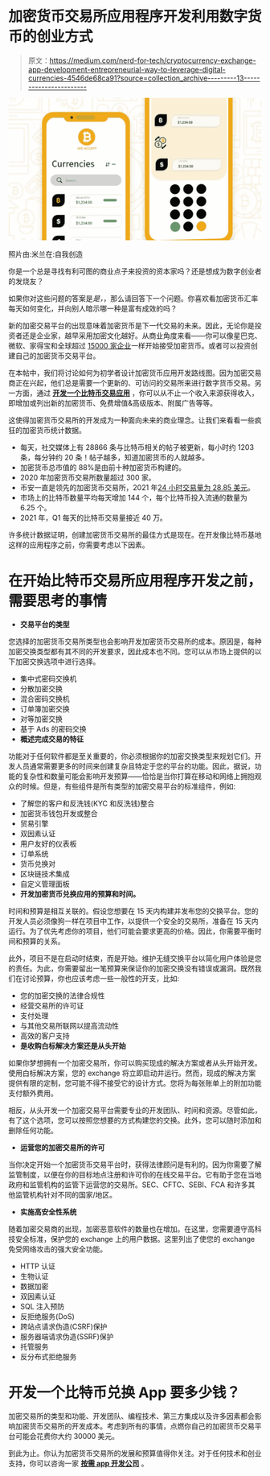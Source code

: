 # 加密货币交易所应用程序开发利用数字货币的创业方式

> 原文：<https://medium.com/nerd-for-tech/cryptocurrency-exchange-app-development-entrepreneurial-way-to-leverage-digital-currencies-4546de68ca91?source=collection_archive---------13----------------------->

![](img/a21bdeeeac38434b78ce0820a12c788b.png)

照片由:米兰在:自我创造

你是一个总是寻找有利可图的商业点子来投资的资本家吗？还是想成为数字创业者的发烧友？

如果你对这些问题的答案是*是，*，那么请回答下一个问题。你喜欢看加密货币汇率每天如何变化，并向别人暗示哪一种是富有成效的吗？

新的加密交易平台的出现意味着加密货币是下一代交易的未来。因此，无论你是投资者还是企业家，越早采用加密文化越好。从商业角度来看——你可以像星巴克、微软、家得宝和全球超过 [15000 家企业](https://www.ceifx.com/news/who-accepts-bitcoin-and-ether-cryptocurrencies)一样开始接受加密货币。或者可以投资创建自己的加密货币交易平台。

在本帖中，我们将讨论如何为初学者设计加密货币应用开发路线图。因为加密交易商正在兴起，他们总是需要一个更新的、可访问的交易所来进行数字货币交易。另一方面，通过 [**开发一个比特币交易应用**](https://kodytechnolab.com/blog/bitcoin-exchange-app-development/) ，你可以从不止一个收入来源获得收入，即增加或列出新的加密货币、免费增值&高级版本、附属广告等等。

这使得加密货币交易所的开发成为一种面向未来的商业理念。让我们来看看一些疯狂的加密货币统计数据。

*   每天，社交媒体上有 28866 条与比特币相关的帖子被更新，每小时约 1203 条，每分钟约 20 条！帖子越多，知道加密货币的人就越多。
*   加密货币总市值的 88%是由前十种加密货币构建的。
*   2020 年加密货币交易所数量超过 300 家。
*   币安一直是领先的加密货币交易所，2021 年[24 小时交易量为 28.85 美元](https://www.statista.com/statistics/864738/leading-cryptocurrency-exchanges-traders/)。
*   市场上的比特币数量平均每天增加 144 个，每个比特币投入流通的数量为 6.25 个。
*   2021 年，Q1 每天的比特币交易量接近 40 万。

许多统计数据证明，创建加密货币交易所的最佳方式是现在。在开发像比特币基地这样的应用程序之前，你需要考虑以下因素。

# 在开始比特币交易所应用程序开发之前，需要思考的事情

*   **交易平台的类型**

您选择的加密货币交易所类型也会影响开发加密货币交易所的成本。原因是，每种加密交换类型都有其不同的开发要求，因此成本也不同。您可以从市场上提供的以下加密交换选项中进行选择。

*   集中式密码交换机
*   分散加密交换
*   混合密码交换机
*   订单簿加密交换
*   对等加密交换
*   基于 Ads 的密码交换
*   **概述完成交易的特征**

功能对于任何软件都是至关重要的，你必须根据你的加密交换类型来规划它们。开发人员通常需要更多的时间来创建复杂且特定于您的平台的功能。因此，据说，功能的复杂性和数量可能会影响开发预算——恰恰是当你打算在移动和网络上拥抱观众的时候。但是，有些组件是所有类型的加密交易平台的标准组件，例如:

*   了解您的客户和反洗钱(KYC 和反洗钱)整合
*   加密货币钱包开发或整合
*   贸易引擎
*   双因素认证
*   用户友好的仪表板
*   订单系统
*   货币兑换对
*   区块链技术集成
*   自定义管理面板
*   **开发加密货币兑换应用的预算和时间。**

时间和预算是相互关联的。假设您想要在 15 天内构建并发布您的交换平台。您的开发人员必须像狗一样在项目中工作，以提供一个安全的交易所，准备在 15 天内运行。为了优先考虑你的项目，他们可能会要求更高的价格。因此，你需要平衡时间和预算的关系。

此外，项目不是在启动时结束，而是开始。维护无缝交换平台以简化用户体验是您的责任。为此，你需要留出一笔预算来保证你的加密交换没有错误或漏洞。既然我们在讨论预算，你也应该考虑一些一般性的开支，比如:

*   您的加密交换的法律合规性
*   经营交易所的许可证
*   支付处理
*   与其他交易所联网以提高流动性
*   高效的客户支持
*   **是收购白标解决方案还是从头开始**

如果你梦想拥有一个加密交易所，你可以购买现成的解决方案或者从头开始开发。使用白标解决方案，您的 exchange 将立即启动并运行。然而，现成的解决方案提供有限的定制，您可能不得不接受它的设计方式。您将为每张账单上的附加功能支付额外费用。

相反，从头开发一个加密交易平台需要专业的开发团队、时间和资源。尽管如此，有了这个选项，您可以按照您想要的方式构建您的交换。此外，您可以随时添加和删除任何功能。

*   **运营您的加密交易所的许可**

当你决定开始一个加密货币交易平台时，获得法律顾问是有利的。因为你需要了解监管制度，以便在你的目标地点注册和许可你的在线交易平台。它有助于您在当地政府和监管机构的监管下运营您的交易所。SEC、CFTC、SEBI、FCA 和许多其他监管机构针对不同的国家/地区。

*   **实施高安全性系统**

随着加密交易商的出现，加密恶意软件的数量也在增加。在这里，您需要遵守高科技安全标准，保护您的 exchange 上的用户数据。这里列出了使您的 exchange 免受网络攻击的强大安全功能。

*   HTTP 认证
*   生物认证
*   数据加密
*   双因素认证
*   SQL 注入预防
*   反拒绝服务(DoS)
*   跨站点请求伪造(CSRF)保护
*   服务器端请求伪造(SSRF)保护
*   托管服务
*   反分布式拒绝服务

# 开发一个比特币兑换 App 要多少钱？

加密交易所的类型和功能、开发团队、编程技术、第三方集成以及许多因素都会影响加密货币交易所的开发成本。考虑到所有的事情，点燃你自己的加密货币交易平台可能会花费你大约 30000 美元。

到此为止。你认为加密货币交易所的发展和预算值得你关注。对于任何技术和创业支持，你可以咨询一家 [**按需 app 开发公司**](https://kodytechnolab.com/on-demand-app-development) 。